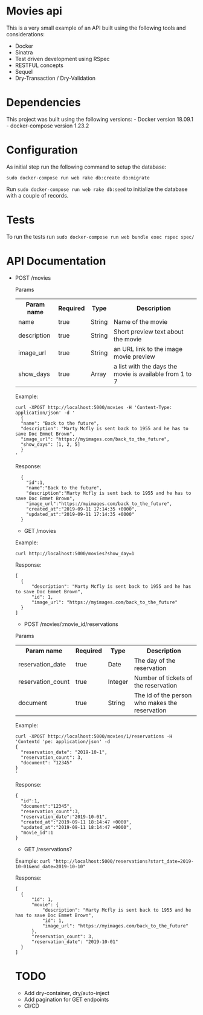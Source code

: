 # Movies api

This is a very small example of an API built using the following tools and considerations:
  - Docker
  - Sinatra
  - Test driven development using RSpec
  - RESTFUL concepts
  - Sequel
  - Dry-Transaction / Dry-Validation

# Dependencies

  This project was built using the following versions:
    - Docker version 18.09.1
    - docker-compose version 1.23.2

# Configuration

  As initial step run the following command to setup the database:

  `sudo docker-compose run web rake db:create db:migrate`

  Run `sudo docker-compose run web rake db:seed` to initialize the database with a couple of records.

# Tests

  To run the tests run `sudo docker-compose run web bundle exec rspec spec/`

# API Documentation

* POST /movies

  Params
  
  <table>
  <tr>
    <th>Param name</th>
    <th>Required</th>
    <th>Type</th>
    <th>Description</th>
  </tr>
  <tr>
    <td>name</td>
    <td>true</td>
    <td>String</td>
    <td>Name of the movie</td>
  </tr>
  <tr>
    <td>description</td>
    <td>true</td>
    <td>String</td>
    <td>Short preview text about the movie</td>
  </tr>
  <tr>
    <td>image_url</td>
    <td>true</td>
    <td>String</td>
    <td>an URL link to the image movie preview</td>
  </tr>
  <tr>
    <td>show_days</td>
    <td>true</td>
    <td>Array</td>
    <td>a list with the days the movie is available from 1 to 7</td>
  </tr>
</table>

  Example:
  
  ```
  curl -XPOST http://localhost:5000/movies -H 'Content-Type: application/json' -d '
    {
    "name": "Back to the future",
    "description": "Marty Mcfly is sent back to 1955 and he has to save Doc Emmet Brown",
    "image_url": "https://myimages.com/back_to_the_future",
    "show_days": [1, 2, 5]
    }
  '
  ```

  Response:
  ```
    {
      "id":1,
      "name":"Back to the future",
      "description":"Marty Mcfly is sent back to 1955 and he has to save Doc Emmet Brown",
      "image_url":"https://myimages.com/back_to_the_future",
      "created_at":"2019-09-11 17:14:35 +0000",
      "updated_at":"2019-09-11 17:14:35 +0000"
    }
  ```

  * GET /movies

  Example:

  `curl http://localhost:5000/movies?show_day=1`

  Response:
  
  ```
  [
    {
        "description": "Marty Mcfly is sent back to 1955 and he has to save Doc Emmet Brown",
        "id": 1,
        "image_url": "https://myimages.com/back_to_the_future"
    }
  ]
  ```
  
  * POST /movies/:movie_id/reservations

  Params
  
  <table>
  <tr>
    <th>Param name</th>
    <th>Required</th>
    <th>Type</th>
    <th>Description</th>
  </tr>
  <tr>
    <td>reservation_date</td>
    <td>true</td>
    <td>Date</td>
    <td>The day of the reservation</td>
  </tr>
  <tr>
    <td>reservation_count</td>
    <td>true</td>
    <td>Integer</td>
    <td>Number of tickets of the reservation</td>
  </tr>
  <tr>
    <td>document</td>
    <td>true</td>
    <td>String</td>
    <td>The id of the person who makes the reservation</td>
  </tr>
</table>

  Example:

  ```
  curl -XPOST http://localhost:5000/movies/1/reservations -H 'Contentd 'pe: application/json' -d
  {
    "reservation_date": "2019-10-1",
    "reservation_count": 3,
    "document": "12345"
  }                  
  '   
  ```

  Response:
  ```
  {
    "id":1,
    "document":"12345",
    "reservation_count":3,
    "reservation_date":"2019-10-01",
    "created_at":"2019-09-11 18:14:47 +0000",
    "updated_at":"2019-09-11 18:14:47 +0000",
    "movie_id":1
  }
  ```

  * GET /reservations?

  Example:
  `curl "http://localhost:5000/reservations?start_date=2019-10-01&end_date=2019-10-10"`

  Response:

  ```
  [
    {
        "id": 1,
        "movie": {
            "description": "Marty Mcfly is sent back to 1955 and he has to save Doc Emmet Brown",
            "id": 1,
            "image_url": "https://myimages.com/back_to_the_future"
        },
        "reservation_count": 3,
        "reservation_date": "2019-10-01"
    }
  ]

  ```

# TODO
  * Add dry-container, dry/auto-inject
  * Add pagination for GET endpoints
  * CI/CD

  
